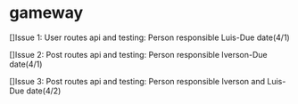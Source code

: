 # gameway

[]Issue 1: User routes api and testing: Person responsible Luis-Due date(4/1)

[]Issue 2: Post routes api and testing: Person responsible Iverson-Due date(4/1)

[]Issue 3: Post routes api and testing: Person responsible Iverson and Luis-Due date(4/2)
